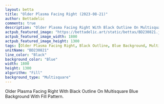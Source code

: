 ```yaml
---
layout: betta
title: "Older Plasma Facing Right (2023-08-21)"
author: Bettadelic
comments: true
description: "Older Plasma Facing Right With Black Outline On Multisquare Blue Background With Fill Pattern."
actpub_featured_image: "https://bettadelic.art/static/bettas/BD230821.jpg"
actpub_featured_image_width: 1800
actpub_featured_image_height: 1300
tags: [Older Plasma Facing Right, Black Outline, Blue Background, Multisquare Background Pattern, Fill Pattern, August 2023]
unitName: "BD230821"
line_color: "Black"
background_color: "Blue"
width: 1800
height: 1300
algorithm: "Fill"
background_type: "Multisquare"
---
```


Older Plasma Facing Right With Black Outline On Multisquare Blue Background With Fill Pattern.

